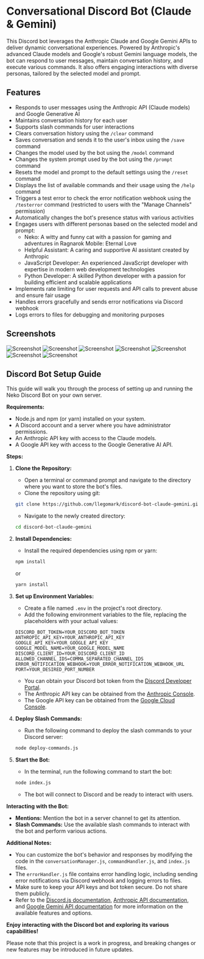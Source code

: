 # Conversational Discord Bot (Claude & Gemini)

This Discord bot leverages the Anthropic Claude and Google Gemini APIs to deliver dynamic conversational experiences. Powered by Anthropic's advanced Claude models and Google's robust Gemini language models, the bot can respond to user messages, maintain conversation history, and execute various commands. It also offers engaging interactions with diverse personas, tailored by the selected model and prompt.

## Features
- Responds to user messages using the Anthropic API (Claude models) and Google Generative AI
- Maintains conversation history for each user
- Supports slash commands for user interactions
- Clears conversation history using the `/clear` command
- Saves conversation and sends it to the user's inbox using the `/save` command
- Changes the model used by the bot using the `/model` command
- Changes the system prompt used by the bot using the `/prompt` command
- Resets the model and prompt to the default settings using the `/reset` command
- Displays the list of available commands and their usage using the `/help` command
- Triggers a test error to check the error notification webhook using the `/testerror` command (restricted to users with the "Manage Channels" permission)
- Automatically changes the bot's presence status with various activities
- Engages users with different personas based on the selected model and prompt:
  - Neko: A witty and funny cat with a passion for gaming and adventures in Ragnarok Mobile: Eternal Love
  - Helpful Assistant: A caring and supportive AI assistant created by Anthropic
  - JavaScript Developer: An experienced JavaScript developer with expertise in modern web development technologies
  - Python Developer: A skilled Python developer with a passion for building efficient and scalable applications
- Implements rate limiting for user requests and API calls to prevent abuse and ensure fair usage
- Handles errors gracefully and sends error notifications via Discord webhook
- Logs errors to files for debugging and monitoring purposes

## Screenshots
![Screenshot](screenshots/Screenshot1.png)
![Screenshot](screenshots/Screenshot2.png)
![Screenshot](screenshots/Screenshot3.png)
![Screenshot](screenshots/Screenshot4.png)
![Screenshot](screenshots/Screenshot5.png)
![Screenshot](screenshots/Screenshot6.png)
![Screenshot](screenshots/Screenshot7.png)

## Discord Bot Setup Guide
This guide will walk you through the process of setting up and running the Neko Discord Bot on your own server.

**Requirements:**
* Node.js and npm (or yarn) installed on your system.
* A Discord account and a server where you have administrator permissions.
* An Anthropic API key with access to the Claude models.
* A Google API key with access to the Google Generative AI API.

**Steps:**
1. **Clone the Repository:**
    - Open a terminal or command prompt and navigate to the directory where you want to store the bot's files.
    - Clone the repository using git:
    ```bash
    git clone https://github.com/llegomark/discord-bot-claude-gemini.git
    ```
    - Navigate to the newly created directory:
    ```bash
    cd discord-bot-claude-gemini
    ```

2. **Install Dependencies:**
    - Install the required dependencies using npm or yarn:
    ```bash
    npm install
    ```
    or
    ```bash
    yarn install
    ```

3. **Set up Environment Variables:**
    - Create a file named `.env` in the project's root directory.
    - Add the following environment variables to the file, replacing the placeholders with your actual values:
    ```
    DISCORD_BOT_TOKEN=YOUR_DISCORD_BOT_TOKEN
    ANTHROPIC_API_KEY=YOUR_ANTHROPIC_API_KEY
    GOOGLE_API_KEY=YOUR_GOOGLE_API_KEY
    GOOGLE_MODEL_NAME=YOUR_GOOGLE_MODEL_NAME
    DISCORD_CLIENT_ID=YOUR_DISCORD_CLIENT_ID
    ALLOWED_CHANNEL_IDS=COMMA_SEPARATED_CHANNEL_IDS
    ERROR_NOTIFICATION_WEBHOOK=YOUR_ERROR_NOTIFICATION_WEBHOOK_URL
    PORT=YOUR_DESIRED_PORT_NUMBER
    ```
    - You can obtain your Discord bot token from the [Discord Developer Portal](https://discord.com/developers/docs/intro).
    - The Anthropic API key can be obtained from the [Anthropic Console](https://console.anthropic.com/).
    - The Google API key can be obtained from the [Google Cloud Console](https://aistudio.google.com/app/).

4. **Deploy Slash Commands:**
    - Run the following command to deploy the slash commands to your Discord server:
    ```bash
    node deploy-commands.js
    ```

5. **Start the Bot:**
    - In the terminal, run the following command to start the bot:
    ```bash
    node index.js
    ```
    - The bot will connect to Discord and be ready to interact with users.

**Interacting with the Bot:**
* **Mentions:** Mention the bot in a server channel to get its attention.
* **Slash Commands:** Use the available slash commands to interact with the bot and perform various actions.

**Additional Notes:**
* You can customize the bot's behavior and responses by modifying the code in the `conversationManager.js`, `commandHandler.js`, and `index.js` files.
* The `errorHandler.js` file contains error handling logic, including sending error notifications via Discord webhook and logging errors to files.
* Make sure to keep your API keys and bot token secure. Do not share them publicly.
* Refer to the [Discord.js documentation](https://discord.js.org/docs/packages/discord.js/14.14.1), [Anthropic API documentation](https://docs.anthropic.com/claude/docs/intro-to-claude), and [Google Gemini API documentation](https://ai.google.dev/docs) for more information on the available features and options.

**Enjoy interacting with the Discord bot and exploring its various capabilities!**

Please note that this project is a work in progress, and breaking changes or new features may be introduced in future updates.